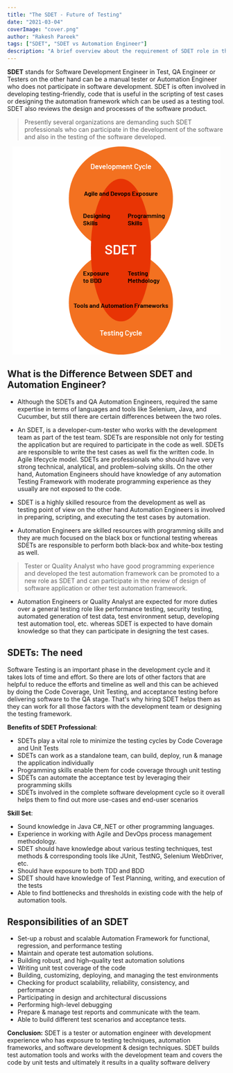 ```yaml
---
title: "The SDET - Future of Testing"
date: "2021-03-04"
coverImage: "cover.png"
author: "Rakesh Pareek"
tags: ["SDET", "SDET vs Automation Engineer"]
description: "A brief overview about the requirement of SDET role in the software industry and its responsibility"
---
```


**SDET**  stands for Software Development Engineer in Test, QA Engineer or Testers on the other hand can be a manual tester or Automation Engineer who does not participate in software development. SDET is often involved in developing testing-friendly, code that is useful in the scripting of test cases or designing the automation framework which can be used as a testing tool. SDET also reviews the design and processes of the software product.

> Presently several organizations are demanding such SDET professionals who can participate in the development of the software and also in the testing of the software developed.


<p align="center">
  <img width="480" height="480" src="./sdet_role.png">
</p>

## What is the Difference Between SDET and Automation Engineer?

- Although the SDETs and QA Automation Engineers, required the same expertise in terms of languages and tools like Selenium, Java, and Cucumber, but still there are certain differences between the two roles.

- An SDET, is a developer-cum-tester who works with the development team as part of the test team. SDETs are responsible not only for testing the application but are required to participate in the code as well. SDETs are responsible to write the test cases as well fix the written code. In Agile lifecycle model. SDETs are professionals who should have very strong technical, analytical, and problem–solving skills. On the other hand, Automation Engineers should have knowledge of any automation Testing Framework with moderate programming experience as they usually are not exposed to the code.

- SDET is a highly skilled resource from the development as well as testing point of view on the other hand Automation Engineers is involved in preparing, scripting, and executing the test cases by automation.

- Automation Engineers are skilled resources with programming skills and they are much focused on the black box or functional testing whereas SDETs are responsible to perform both black-box and white-box testing as well.


> Tester or Quality Analyst who have good programming experience and developed the test automation framework can be promoted to a new role as SDET and can participate in the review of design of software application or other test automation framework.

- Automation Engineers or Quality Analyst are expected for more duties over a general testing role like performance testing, security testing, automated generation of test data, test environment setup, developing test automation tool, etc. whereas SDET is expected to have domain knowledge so that they can participate in designing the test cases. 

## SDETs: The need

Software Testing is an important phase in the development cycle and it takes lots of time and effort. So there are lots of other factors that are helpful to reduce the efforts and timeline as well and this can be achieved by doing the Code Coverage, Unit Testing, and acceptance testing before delivering software to the QA stage. That's why hiring SDET helps them as they can work for all those factors with the development team or designing the testing framework.

**Benefits of SDET Professional**:

-  SDETs play a vital role to minimize the testing cycles by Code Coverage and Unit Tests
-  SDETs can work as a standalone team, can build, deploy, run & manage the application individually
-  Programming skills enable them for code coverage through unit testing
-  SDETs can automate the acceptance test by leveraging their programming skills
-  SDETs involved in the complete software development cycle so it overall helps them to find out more use-cases and end-user scenarios

**Skill Set**:
-  Sound knowledge in Java C#,.NET or other programming languages.
-  Experience in working with Agile and DevOps process management methodology.
-  SDET should have knowledge about various testing techniques, test methods & corresponding tools like JUnit, TestNG, Selenium WebDriver, etc.
-  Should have exposure to both TDD and BDD
-  SDET should have knowledge of Test Planning, writing, and execution of the tests
-  Able to find bottlenecks and thresholds in existing code with the help of automation tools.

## Responsibilities of an SDET

-   Set-up a robust and scalable Automation Framework for functional, regression, and performance testing 
-   Maintain and operate test automation solutions.  
-   Building robust, and high–quality test automation solutions 
-   Writing unit test coverage of the code
-   Building, customizing, deploying, and managing the test environments
-   Checking for product scalability, reliability, consistency, and performance
-   Participating in design and architectural discussions
-   Performing high-level debugging
-   Prepare & manage test reports and communicate with the team.
-   Able to build different test scenarios and acceptance tests.



**Conclusion:** SDET is a tester or automation engineer with development experience who has exposure to testing techniques, automation frameworks, and software development & design techniques. SDET builds test automation tools and works with the development team and covers the code by unit tests and ultimately it results in a quality software delivery